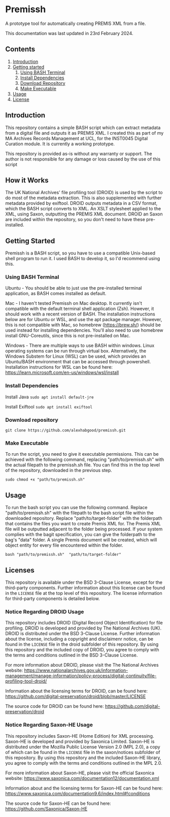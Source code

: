 # Premissh
A prototype tool for automatically creating PREMIS XML from a file. 

This documentation was last updated in 23rd February 2024.

## Contents

1. [Introduction](#Introduction)
1. [Getting started](#Getting-Started)
   1. [Using BASH Terminal](#Using-BASH-Terminal)
   1. [Install Dependencies](#Install-Dependencies)
   1. [Download Repository](#Download-Repository)
   1. [Make Executable](#Make-Executable)
1. [Usage](#Usage)
1. [License](#License)


## Introduction

This repository contains a simple BASH script which can extract metadata from a digital file and outputs it as PREMIS XML. I created this as part of my MA Archives Records Management at UCL, for the INST0045 Digital Curation module. It is currently a working prototype.

This repository is provided as-is without any warranty or support. The author is not responsible for any damage or loss caused by the use of this script 


## How it Works
The UK National Archives' file profiling tool (DROID) is used by the script to do most of the metadata extraction. This is also supplemented with further metadata provided by exiftool. DROID outputs metadata in a CSV format, which the BASH script converts to XML. An XSLT stylesheet applied to the XML, using Saxon, outputting the PREMIS XML document. DROID an Saxon are included within the repository, so you don't need to have these pre-installed.


## Getting Started
Premissh is a BASH script, so you have to use a compatible Unix-based shell program to run it. I used BASH to develop it, so I'd recommend using this.


### Using BASH Terminal

Ubuntu - You should be able to just use the pre-installed terminal application, as BASH comes installed as default.

Mac - I haven't tested Premissh on Mac desktop. It currently isn't compatible with the default terminal shell application (Zsh). However, it should work with a recent version of BASH. The installation instructions below are for Ubuntu or WSL, and use the apt package manager. However, this is not compatible with Mac, so homebrew (https://brew.sh/) should be used instead for installing dependencies. You'll also need to use homebrew install GNU-Coreutils, since this is not pre-installed on Mac. 

Windows - There are multiple ways to use BASH within windows. Linux operating systems can be run through virtual box. Alternatively, the Windows Substem for Linux (WSL) can be used, which provides an Ubuntu/BASH environment that can be accessed through powershell. Installation instructions for WSL can be found here: https://learn.microsoft.com/en-us/windows/wsl/install


### Install Dependencies

Install Java
`sudo apt install default-jre`


Install Exiftool
`sudo apt install exiftool`


### Download repository
`git clone https://github.com/alexhabgood/premissh.git`


### Make Executable

To run the script, you need to give it executable permissions. This can be achieved with the following command, replacing "path/to/premissh.sh" with the actual filepath to the premissh.sh file. You can find this in the top level of the repository, downloaded in the previous step.

`sudo chmod +x "path/to/premissh.sh"`


## Usage 

To run the bash script you can use the following command. Replace "path/to/premissh.sh" with the filepath to the bash script file within the downloaded repository. Replace "path/to/target-folder" with the folderpath that contains the files you want to create Premis XML for. The Premis XML file will be outputted adjacent to the folder being processed. If your system complies with the bagit specification, you can give the folderpath to the bag's "data" folder. A single Premis document will be created, which will object entity for every file encountered within the folder.

`bash "path/to/premissh.sh"  "path/to/target-folder"`


## Licenses

This repository is available under the BSD 3-Clause License, except for the third-party components. Further information about this license can be found in the `LICENSE` file at the top level of this repository. The license information for third-party components is detailed below.


### Notice Regarding DROID Usage

This repository includes DROID (Digital Record Object Identification) for file profiling. DROID is developed and provided by The National Archives (UK). DROID is distributed under the BSD 3-Clause License. Further information about the license, including a copyright and disclaimenr notice, can be found in the `LICENSE` file in the droid subfolder of this repository. By using this repository and the included copy of DROID, you agree to comply with the terms and conditions outlined in the BSD 3-Clause License.

For more information about DROID, please visit the The National Archives website: 
https://www.nationalarchives.gov.uk/information-management/manage-information/policy-process/digital-continuity/file-profiling-tool-droid/

Information about the licensing terms for DROID, can be found here:
https://github.com/digital-preservation/droid/blob/master/LICENSE

The source code for DROID can be found here: 
https://github.com/digital-preservation/droid



### Notice Regarding Saxon-HE Usage

This repository includes Saxon-HE (Home Edition) for XML processing. Saxon-HE is developed and provided by Saxonica Limited. Saxon-HE is distributed under the Mozilla Public License Version 2.0 (MPL 2.0), a copy of which can be found in the `LICENSE` file in the saxon/notices subfolder of this repository. By using this repository and the included Saxon-HE library, you agree to comply with the terms and conditions outlined in the MPL 2.0.

For more information about Saxon-HE, please visit the official Saxonica website: 
https://www.saxonica.com/documentation12/documentation.xml

Information about and the licensing terms for Saxon-HE can be found here:
https://www.saxonica.com/documentation9.6/index.html#!conditions

The source code for Saxon-HE can be found here: 
https://github.com/Saxonica/Saxon-HE

